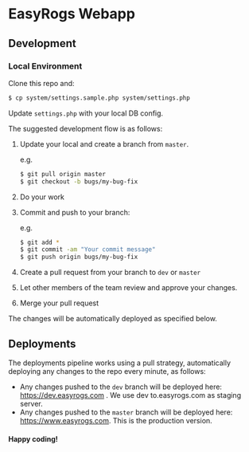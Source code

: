 # EasyRogs Webapp

## Development

### Local Environment

Clone this repo and:

```bash
$ cp system/settings.sample.php system/settings.php
```

Update `settings.php` with your local DB config.

The suggested development flow is as follows:

1. Update your local and create a branch from `master`.

    e.g.
    ```bash
    $ git pull origin master
    $ git checkout -b bugs/my-bug-fix
    ```

2. Do your work

3. Commit and push to your branch:

    e.g.
    ```bash
    $ git add *
    $ git commit -am "Your commit message"
    $ git push origin bugs/my-bug-fix
    ```

4. Create a pull request from your branch to `dev` or `master`
5. Let other members of the team review and approve your changes.
6. Merge your pull request

The changes will be automatically deployed as specified below.

## Deployments

The deployments pipeline works using a pull strategy, automatically deploying any changes to the repo every minute, as follows:

* Any changes pushed to the `dev` branch will be deployed here: https://dev.easyrogs.com . We use dev to.easyrogs.com as staging server.
* Any changes pushed to the `master` branch will be deployed here: https://www.easyrogs.com. This is the production version.


#### Happy coding!
